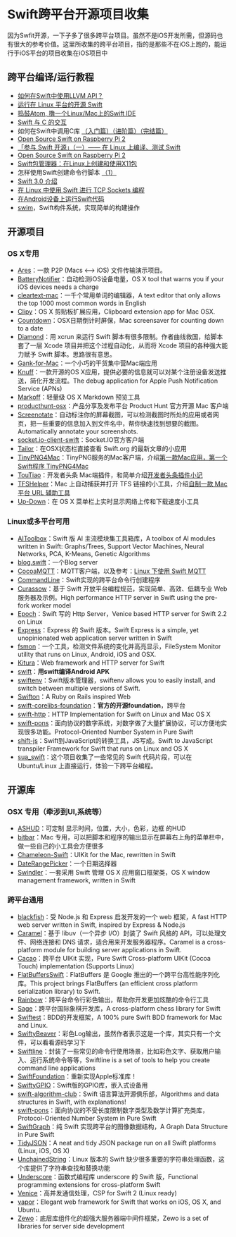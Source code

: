 # Swift跨平台开源项目收集
因为Swfit开源，一下子多了很多跨平台项目。虽然不是iOS开发所需，但源码也有很大的参考价值。这里所收集的跨平台项目，指的是那些不在iOS上跑的，能运行于iOS平台的项目收集在iOS项目中

## 跨平台编译/运行教程
- [如何在Swift中使用LLVM API？][1]
- [运行在 Linux 平台的开源 Swift][2]
- [捣鼓Atom, 撸一个Linux/Mac上的Swift IDE][3]
- [Swift 与 C 的交互][4]
- 如何在Swift中调用C库 [（入门篇）][5][（进阶篇）][6][（完结篇）][7]
- [Open Source Swift on Raspberry Pi 2][8]
- [「参与 Swift 开源」（一）—— 在 Linux 上编译、测试 Swift][9]
- [Open Source Swift on Raspberry Pi 2][10]
- [Swift包管理器：在Linux上创建和使用X11包][11]
- 怎样使用Swift创建命令行脚本 [（1）][12]
- [Swift 3.0 介绍][13]
- [在 Linux 中使用 Swift 进行 TCP Sockets 编程][14]
- [在Android设备上运行Swift代码][15]
- [swim][16]，Swift构件系统，实现简单的构建操作

## 开源项目
### OS X专用
- [Ares][17]：一款 P2P (Macs \<–\> iOS) 文件传输演示项目。
- [BatteryNotifier][18]：自动检测iOS设备电量，OS X tool that warns you if your iOS devices needs a charge
- [cleartext-mac][19]：一千个常用单词的编辑器，A text editor that only allows the top 1000 most common words in English
- [Clipy][20]：OS X 剪贴板扩展应用，Clipboard extension app for Mac OSX. 
- [Countdown][21]：OSX日期倒计时屏保，Mac screensaver for counting down to a date
- [Diamond][22]：用 xcrun 来运行 Swift 脚本有很多限制。作者曲线救国，给脚本套了一层 Xcode 项目并把这个过程自动化，从而将 Xcode 项目的各种强大能力赋予 Swift 脚本。思路很有意思。
- [Gank-for-Mac][23]：一个小巧的干货集中营Mac端应用
- [Knuff][24]：一款开源的OS X应用，提供必要的信息就可以对某个注册设备发送推送，简化开发流程。The debug application for Apple Push Notification Service (APNs)
- [Markoff][25]：轻量级 OS X Markdown 预览工具
- [producthunt-osx][26]：产品分享及发布平台 Product Hunt 官方开源 Mac 客户端
- [Screenotate][27]：自动标注你的屏幕截图，可以检测截图时所处的应用或者网页，把一些重要的信息加入到文件名中，帮你快速找到想要的截图。Automatically annotate your screenshots.
- [socket.io-client-swift][28]：Socket.IO官方客户端
- [Tailor][29]：在OSX状态栏直接查看 Swift.org 的最新文章的小应用
- [TinyPNG4Mac][30]：TinyPNG服务的Mac客户端，介绍[第一款Mac应用，第一个Swift程序 TinyPNG4Mac][31]
- [TouTiao][32]：开发者头条 Mac端插件，和简单介绍[开发者头条插件小记][33]
- [TFSHelper][34]：Mac 上自动捕获并打开 TFS 链接的小工具，介绍[自制一款 Mac 平台 URL 辅助工具][35]
- [Up-Down][36]：在 OS X 菜单栏上实时显示网络上传和下载速度小工具

### Linux或多平台可用
- [AIToolbox][37]：Swift 版 AI 主流模块集工具箱库，A toolbox of AI modules written in Swift: Graphs/Trees, Support Vector Machines, Neural Networks, PCA, K-Means, Genetic Algorithms
- [blog.swift][38]：一个Blog server
- [CocoaMQTT][39]：MQTT客户端，以及参考：[Linux 下使用 Swift MQTT][40]
- [CommandLine][41]：Swift实现的跨平台命令行创建程序
- [Curassow][42]：基于 Swift 开放平台编程规范，实现简单、高效、低耦专业 Web 服务器及示例。High performance HTTP server in Swift using the pre-fork worker model
- [Epoch][43]：Swift 写的 Http Server，Venice based HTTP server for Swift 2.2 on Linux
- [Express][44]：Express 的 Swift 版本。Swift Express is a simple, yet unopinionated web application server written in Swift
- [fsmon][45]：一个工具，检测文件系统的变化并高亮显示，FileSystem Monitor utility that runs on Linux, Android, iOS and OSX.
- [Kitura][46]：Web framework and HTTP server for Swift
- [swift][47]：**用swift编译Android APK**
- [swiftenv][48]：Swift版本管理器，swiftenv allows you to easily install, and switch between multiple versions of Swift.
- [Swifton][49]：A Ruby on Rails inspired Web 
- [swift-corelibs-foundation][50]：**官方的开源foundation**，跨平台
- [swift-http][51]：HTTP Implementation for Swift on Linux and Mac OS X
- [swift-pons][52]：面向协议的数字系统，对数字做了大量扩展协议，可以方便地实现很多功能。Protocol-Oriented Number System in Pure Swift
- [shift-js][53]：Swift到JavaScript的转换工具，JS写成。Swift to JavaScript transpiler Framework for Swift that runs on Linux and OS X
- [sua\_swift][54]：这个项目收集了一些常见的 Swift 代码片段，可以在 Ubuntu/Linux 上直接运行，体验一下跨平台编程。

## 开源库
### OSX 专用（牵涉到UI,系统等）
- [ASHUD][55]：可定制 显示时间，位置，大小，色彩，边框 的HUD
- [bitbar][56]：Mac 专用，可以把脚本和程序的输出显示在屏幕右上角的菜单栏中，做一些自己的小工具会方便很多
 - [Chameleon-Swift][57]：UIKit for the Mac, rewritten in Swift
- [DateRangePicker][58]：一个日期选择器
- [Swindler][59]：一套采用 Swift 管理 OS X 应用窗口框架类，OS X window management framework, written in Swift

### 跨平台通用
- [blackfish][60]：受 Node.js 和 Express 启发开发的一个 web 框架，A fast HTTP web server written in Swift, inspired by Express & Node.js
- [Caramel][61]：基于 libuv（一个异步 I/O）封装了 Swift 风格的 API，可以处理文件、网络连接和 DNS 请求，适合用来开发服务器程序。Caramel is a cross-platform module for building server applications in Swift.
- [Cacao][62]：跨平台 UIKit 实现，Pure Swift Cross-platform UIKit (Cocoa Touch) implementation (Supports Linux)
- [FlatBuffersSwift][63]：FlatBuffers 是 Google 推出的一个跨平台高性能序列化库。This project brings FlatBuffers (an efficient cross platform serialization library) to Swift.
- [Rainbow][64]：跨平台命令行彩色输出，帮助你开发更加炫酷的命令行工具
- [Sage][65]：跨平台国际象棋开发库，A cross-platform chess library for Swift
- [Swiftest][66]：BDD的开发框架，A 100% pure Swift BDD framework for Mac and Linux.
- [SwiftyBeaver][67]：彩色Log输出，虽然作者表示这是一个库，其实只有一个文件，可以看看源码学习下
- [Swiftline][68]：封装了一些常见的命令行使用场景，比如彩色文字、获取用户输入、运行系统命令等等，Swiftline is a set of tools to help you create command line applications
- [SwiftFoundation][69]：重新实现Apple标准库！
- [SwiftyGPIO][70]：Swift版的GPIO库，嵌入式设备用
- [swift-algorithm-club][71]：Swift 语言算法开源俱乐部，Algorithms and data structures in Swift, with explanations!
- [swift-pons][72]：面向协议的不受长度限制数字类型及数学计算扩充类库，Protocol-Oriented Number System in Pure Swift
- [SwiftGraph][73]：纯 Swift 实现跨平台的图像数据结构，A Graph Data Structure in Pure Swift
- [TidyJSON][74]：A neat and tidy JSON package run on all Swift platforms (Linux, iOS, OS X)
- [UnchainedString][75]：Linux 版本的 Swift 缺少很多重要的字符串处理函数，这个库提供了字符串查找和替换功能
- [Underscore][76]：函数式编程库 underscore 的 Swift 版，Functional programming extensions for cross-platform Swift
- [Venice][77]：高并发通信处理，CSP for Swift 2 (Linux ready)
- [vapor][78]：Elegant web framework for Swift that works on iOS, OS X, and Ubuntu.
- [Zewo][79]：底层库组件化的超强大服务器端中间件框架，Zewo is a set of libraries for server side development

[1]:	http://www.csdn.net/article/2015-12-07/2826407-Swift
[2]:	http://swiftcafe.io/2015/12/11/swift-linux/ "运行在 Linux 平台的开源 Swift"
[3]:	http://ios.dog/simple-swift-ide-on-atom/ "[翻译]捣鼓Atom, 撸一个Linux/Mac上的Swift IDE"
[4]:	https://realm.io/cn/news/pragma-chris-eidhof-swift-c/ "Swift 与 C 的交互"
[5]:	http://hearrain.com/2015/12/850 "如何在Swift中调用C库（入门篇）"
[6]:	http://hearrain.com/2016/01/853 "如何在Swift中调用C库（进阶篇）"
[7]:	http://hearrain.com/2016/01/855 "如何在Swift中调用C库（完结篇）"
[8]:	http://dev.iachieved.it/iachievedit/open-source-swift-on-raspberry-pi-2/ "Open Source Swift on Raspberry Pi 2"
[9]:	https://autolayout.club/2016/01/01/%E3%80%8C%E5%8F%82%E4%B8%8E-Swift-%E5%BC%80%E6%BA%90%E3%80%8D%EF%BC%88%E4%B8%80%EF%BC%89%E2%80%94%E2%80%94-%E5%9C%A8-Linux-%E4%B8%8A%E7%BC%96%E8%AF%91%E3%80%81%E6%B5%8B%E8%AF%95-Swift/ "「参与 Swift 开源」（一）—— 在 Linux 上编译、测试 Swift"
[10]:	http://dev.iachieved.it/iachievedit/open-source-swift-on-raspberry-pi-2/ "Open Source Swift on Raspberry Pi 2"
[11]:	http://swift.gg/2016/01/13/swift-ubuntu-x11-window-app/ "Swift包管理器：在Linux上创建和使用X11包"
[12]:	http://www.cocoachina.com/swift/20160121/14966.html
[13]:	http://swift.gg/2016/02/25/introducing-swift-3-0/ "Swift 3.0 介绍"
[14]:	http://swift.gg/2016/03/01/tcp-sockets-with-swift-on-linux/ "在 Linux 中使用 Swift 进行 TCP Sockets 编程"
[15]:	https://segmentfault.com/a/1190000004961116 "在Android设备上运行Swift代码"
[16]:	https://github.com/kylef/swim "swim"
[17]:	https://github.com/indragiek/Ares "Ares"
[18]:	https://github.com/Kalvin126/BatteryNotifier
[19]:	https://github.com/mortenjust/cleartext-mac "cleartext-mac"
[20]:	https://github.com/Clipy/Clipy "Clipy"
[21]:	https://github.com/soffes/Countdown "Countdown"
[22]:	https://github.com/johnno1962/Diamond "Diamond"
[23]:	https://github.com/hujiaweibujidao/Gank-for-Mac "Gank-for-Mac"
[24]:	https://github.com/KnuffApp/Knuff "Knuff"
[25]:	https://github.com/thoughtbot/Markoff "Markoff"
[26]:	https://github.com/producthunt/producthunt-osx "producthunt-osx"
[27]:	https://github.com/osnr/Screenotate "Screenotate"
[28]:	https://github.com/socketio/socket.io-client-swift "socket.io-client-swift"
[29]:	https://github.com/kimar/Tailor "Tailor"
[30]:	https://github.com/kyleduo/TinyPNG4Mac "TinyPNG4Mac"
[31]:	http://blog.kyleduo.com/2016/07/01/160701-tinypng4mac/
[32]:	https://github.com/judi0713/TouTiao "TouTiao"
[33]:	http://walkginkgo.com/ios/2016/05/04/Toutiao.html
[34]:	https://github.com/yulingtianxia/TFSHelper "TFSHelper"
[35]:	http://yulingtianxia.com/blog/2016/02/27/TFSHelper/ "自制一款 Mac 平台 URL 辅助工具"
[36]:	https://github.com/gjiazhe/Up-Down "Up-Down"
[37]:	https://github.com/KevinCoble/AIToolbox "AIToolbox"
[38]:	https://github.com/lexrus/blog.swift "blog.swift"
[39]:	https://github.com/emqtt/CocoaMQTT "CocoaMQTT"
[40]:	http://swift.gg/2016/07/01/mqtt-with-swift-on-linux/ "Linux 下使用 Swift MQTT"
[41]:	https://github.com/jatoben/CommandLine "CommandLine"
[42]:	https://github.com/kylef/Curassow "Curassow"
[43]:	https://github.com/Zewo/Epoch "Epoch"
[44]:	https://github.com/crossroadlabs/Express "Express"
[45]:	https://github.com/nowsecure/fsmon "fsmon"
[46]:	https://github.com/IBM-Swift/Kitura "Kitura"
[47]:	https://github.com/SwiftAndroid/swift "swift"
[48]:	https://github.com/kylef/swiftenv "swiftenv"
[49]:	https://github.com/necolt/Swifton "Swifton"
[50]:	https://github.com/apple/swift-corelibs-foundation "swift-corelibs-foundation"
[51]:	https://github.com/huytd/swift-http "swift-http"
[52]:	https://github.com/dankogai/swift-pons "swift-pons"
[53]:	https://github.com/shift-js/shift-js "shift-js"
[54]:	https://github.com/jpedrosa/sua_swift "sua_swift"
[55]:	https://github.com/antscript/ASHUD "ASHUD"
[56]:	https://github.com/matryer/bitbar "bitbar"
[57]:	https://github.com/unifiedh/Chameleon-Swift "Chameleon-Swift"
[58]:	https://github.com/MrMage/DateRangePicker "DateRangePicker"
[59]:	https://github.com/tmandry/Swindler "Swindler"
[60]:	https://github.com/elliottminns/blackfish "blackfish"
[61]:	https://github.com/CaramelForSwift/Caramel "Caramel"
[62]:	https://github.com/PureSwift/Cacao "Cacao"
[63]:	https://github.com/mzaks/FlatBuffersSwift "FlatBuffersSwift"
[64]:	https://github.com/onevcat/Rainbow "Rainbow"
[65]:	https://github.com/nvzqz/Sage "Sage"
[66]:	https://github.com/bppr/Swiftest "Swiftest"
[67]:	https://github.com/skreutzberger/SwiftyBeaver "SwiftyBeaver"
[68]:	https://github.com/Swiftline/Swiftline "Swiftline"
[69]:	https://github.com/PureSwift/SwiftFoundation "SwiftFoundation"
[70]:	https://github.com/uraimo/SwiftyGPIO "SwiftyGPIO"
[71]:	https://github.com/hollance/swift-algorithm-club "swift-algorithm-club"
[72]:	https://github.com/dankogai/swift-pons "swift-pons"
[73]:	https://github.com/davecom/SwiftGraph "SwiftGraph"
[74]:	https://github.com/benloong/TidyJSON "TidyJSON"
[75]:	https://github.com/dunkelstern/UnchainedString "UnchainedString"
[76]:	https://github.com/JakeLin/Underscore "Underscore"
[77]:	https://github.com/Zewo/Venice "Venice"
[78]:	https://github.com/tannernelson/vapor "vapor"
[79]:	https://github.com/Zewo/Zewo "Zewo"